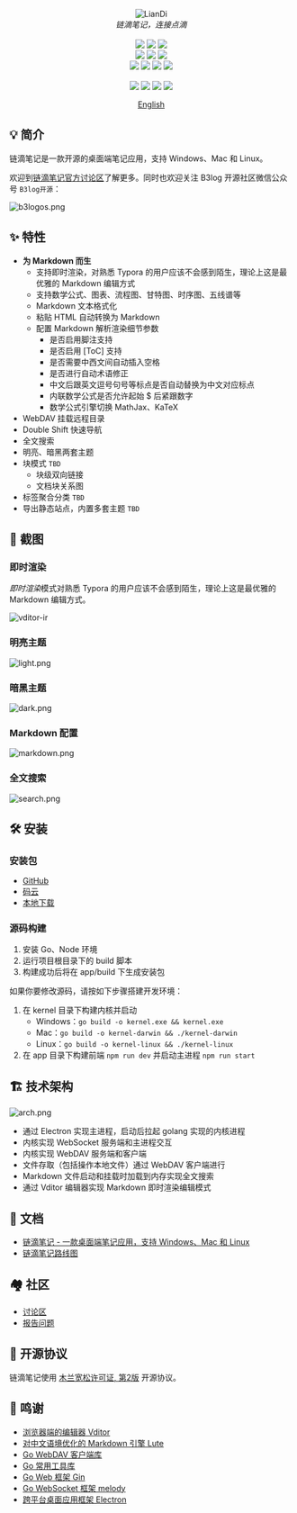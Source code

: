 <p align="center">
<img alt="LianDi" src="https://b3log.org/images/brand/liandi-128.png">
<br>
<em>链滴笔记，连接点滴</em>
<br><br>
<a title="Build Status" target="_blank" href="https://travis-ci.org/88250/liandi"><img src="https://img.shields.io/travis/88250/liandi.svg?style=flat-square"></a>
<a title="Code Size" target="_blank" href="https://github.com/88250/liandi"><img src="https://img.shields.io/github/languages/code-size/88250/liandi.svg?style=flat-square"></a>
<a title="MulanPSL" target="_blank" href="https://github.com/88250/liandi/blob/master/LICENSE"><img src="https://img.shields.io/badge/license-MulanPSL-orange.svg?style=flat-square"></a>
<br>
<a title="Releases" target="_blank" href="https://github.com/88250/liandi/releases"><img src="https://img.shields.io/github/release/88250/liandi.svg?style=flat-square"></a>
<a title="Release Date" target="_blank" href="https://github.com/88250/liandi/releases"><img src="https://img.shields.io/github/release-date/88250/liandi.svg?style=flat-square&color=99CCFF"></a>
<a title="Downloads" target="_blank" href="https://github.com/88250/liandi/releases"><img src="https://img.shields.io/github/downloads/88250/liandi/total.svg?style=flat-square&color=blueviolet"></a>
<br>
<a title="GitHub Commits" target="_blank" href="https://github.com/88250/liandi/commits/master"><img src="https://img.shields.io/github/commit-activity/m/88250/liandi.svg?style=flat-square"></a>
<a title="Last Commit" target="_blank" href="https://github.com/88250/liandi/commits/master"><img src="https://img.shields.io/github/last-commit/88250/liandi.svg?style=flat-square&color=FF9900"></a>
<a title="GitHub Pull Requests" target="_blank" href="https://github.com/88250/liandi/pulls"><img src="https://img.shields.io/github/issues-pr-closed/88250/liandi.svg?style=flat-square&color=FF9966"></a>
<a title="Hits" target="_blank" href="https://github.com/88250/hits"><img src="https://hits.b3log.org/88250/liandi.svg"></a>
<br><br>
<a title="GitHub Watchers" target="_blank" href="https://github.com/88250/liandi/watchers"><img src="https://img.shields.io/github/watchers/88250/liandi.svg?label=Watchers&style=social"></a>  
<a title="GitHub Stars" target="_blank" href="https://github.com/88250/liandi/stargazers"><img src="https://img.shields.io/github/stars/88250/liandi.svg?label=Stars&style=social"></a>  
<a title="GitHub Forks" target="_blank" href="https://github.com/88250/liandi/network/members"><img src="https://img.shields.io/github/forks/88250/liandi.svg?label=Forks&style=social"></a>  
<a title="Author GitHub Followers" target="_blank" href="https://github.com/88250"><img src="https://img.shields.io/github/followers/88250.svg?label=Followers&style=social"></a>
</p>

<p align="center">
<a href="https://github.com/88250/liandi/blob/master/README_en_US.md">English</a>
</p>

## 💡 简介

链滴笔记是一款开源的桌面端笔记应用，支持 Windows、Mac 和 Linux。

欢迎到[链滴笔记官方讨论区](https://hacpai.com/tag/liandi-biji)了解更多。同时也欢迎关注 B3log 开源社区微信公众号 `B3log开源`：

![b3logos.png](https://img.hacpai.com/file/2019/10/image-d3c00d78.png)

## ✨  特性

* **为 Markdown 而生** 
  * 支持即时渲染，对熟悉 Typora 的用户应该不会感到陌生，理论上这是最优雅的 Markdown 编辑方式
  * 支持数学公式、图表、流程图、甘特图、时序图、五线谱等
  * Markdown 文本格式化
  * 粘贴 HTML 自动转换为 Markdown
  * 配置 Markdown 解析渲染细节参数
    * 是否启用脚注支持
    * 是否启用 [ToC] 支持
    * 是否需要中西文间自动插入空格
    * 是否进行自动术语修正
    * 中文后跟英文逗号句号等标点是否自动替换为中文对应标点
    * 内联数学公式是否允许起始 $ 后紧跟数字
    * 数学公式引擎切换 MathJax、KaTeX
* WebDAV 挂载远程目录
* Double Shift 快速导航
* 全文搜索
* 明亮、暗黑两套主题
* 块模式 `TBD`
  * 块级双向链接
  * 文档块关系图
* 标签聚合分类 `TBD`
* 导出静态站点，内置多套主题 `TBD`

## 📸 截图

### 即时渲染

*即时渲染*模式对熟悉 Typora 的用户应该不会感到陌生，理论上这是最优雅的 Markdown 编辑方式。

![vditor-ir](https://b3logfile.com/file/2020/07/ir-67cd956c.gif)

### 明亮主题

![light.png](https://img.hacpai.com/file/2020/03/light-45584759.png)

### 暗黑主题

![dark.png](https://img.hacpai.com/file/2020/03/dark-3c7a74e6.png)

### Markdown 配置

![markdown.png](https://img.hacpai.com/file/2020/03/markdown-e04fa7ee.png)

### 全文搜索

![search.png](https://img.hacpai.com/file/2020/03/search-7ba8af5f.png)

## 🛠️ 安装

### 安装包

* [GitHub](https://github.com/88250/liandi/releases)
* [码云](https://gitee.com/dl88250/liandi/releases)
* [本地下载](https://liandi.b3log.org/releases)

### 源码构建

1. 安装 Go、Node 环境
2. 运行项目根目录下的 build 脚本
3. 构建成功后将在 app/build 下生成安装包

如果你要修改源码，请按如下步骤搭建开发环境：

1. 在 kernel 目录下构建内核并启动
   * Windows：`go build -o kernel.exe && kernel.exe`
   * Mac：`go build -o kernel-darwin && ./kernel-darwin`
   * Linux：`go build -o kernel-linux && ./kernel-linux`
2. 在 app 目录下构建前端 `npm run dev` 并启动主进程 `npm run start`

## 🏗️ 技术架构

![arch.png](https://img.hacpai.com/file/2020/01/链滴笔记架构图-9ec13cd6.png)

* 通过 Electron 实现主进程，启动后拉起 golang 实现的内核进程
* 内核实现 WebSocket 服务端和主进程交互
* 内核实现 WebDAV 服务端和客户端
* 文件存取（包括操作本地文件）通过 WebDAV 客户端进行
* Markdown 文件启动和挂载时加载到内存实现全文搜索
* 通过 Vditor 编辑器实现 Markdown 即时渲染编辑模式

## 📜 文档

* [链滴笔记 - 一款桌面端笔记应用，支持 Windows、Mac 和 Linux](https://hacpai.com/article/1582274499427)
* [链滴笔记路线图](https://hacpai.com/article/1579786655216)

## 🏘️ 社区

* [讨论区](https://hacpai.com/tag/liandi-biji)
* [报告问题](https://github.com/88250/liandi/issues/new/choose)

## 📄 开源协议

链滴笔记使用 [木兰宽松许可证, 第2版](http://license.coscl.org.cn/MulanPSL2) 开源协议。

## 🙏 鸣谢

* [浏览器端的编辑器 Vditor](https://github.com/Vanessa219/vditor)
* [对中文语境优化的 Markdown 引擎 Lute](https://github.com/88250/lute)
* [Go WebDAV 客户端库](https://github.com/88250/gowebdav)
* [Go 常用工具库](https://github.com/88250/gulu)
* [Go Web 框架 Gin](https://github.com/gin-gonic/gin)
* [Go WebSocket 框架 melody](https://github.com/olahol/melody)
* [跨平台桌面应用框架 Electron](https://github.com/electron/electron)
